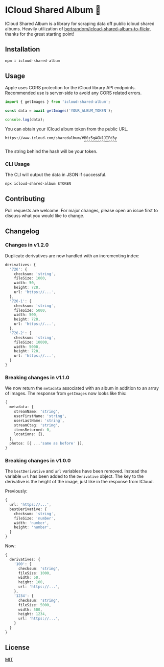 # ICloud Shared Album 📸

ICloud Shared Album is a library for scraping data off public icloud shared albums. Heavily utilization of [bertrandom/icloud-shared-album-to-flickr](https://github.com/bertrandom/icloud-shared-album-to-flickr), thanks for the great starting point!

## Installation

```bash
npm i icloud-shared-album
```

## Usage

Apple uses CORS protection for the iCloud library API endpoints. Recommended use is server-side to avoid any CORS related errors.

```js
import { getImages } from 'icloud-shared-album';

const data = await getImages('YOUR_ALBUM_TOKEN');

console.log(data);
```

You can obtain your ICloud album token from the public URL.

```
https://www.icloud.com/sharedalbum/#B0z5qAGN1JIFd3y
                                    ^^^^^^^^^^^^^^^
```

The string behind the hash will be your token.

### CLI Usage

The CLI will output the data in JSON if successful.

```
npx icloud-shared-album $TOKEN
```

## Contributing

Pull requests are welcome. For major changes, please open an issue first to discuss what you would like to change.

## Changelog

### Changes in v1.2.0

Duplicate derivatives are now handled with an incrementing index:

```typescript
derivatives: {
  '720': {
    checksum: 'string',
    fileSize: 1000,
    width: 50,
    height: 720,
    url: 'https://...',
  },
  '720-1': {
    checksum: 'string',
    fileSize: 5000,
    width: 500,
    height: 720,
    url: 'https://...',
  },
  '720-2': {
    checksum: 'string',
    fileSize: 10000,
    width: 5000,
    height: 720,
    url: 'https://...',
  }
}
```

### Breaking changes in v1.1.0

We now return the `metadata` associated with an album in addition to an array of images. The response from `getImages` now looks like this:

```typescript
{
  metadata: {
    streamName: 'string',
    userFirstName: 'string',
    userLastName: 'string',
    streamCtag: 'string',
    itemsReturned: 0,
    locations: {},
  },
  photos: [{ ...'same as before' }],
}
```

### Breaking changes in v1.0.0

The `bestDerivative` and `url` variables have been removed. Instead the variable `url` has been added to the `Derivative` object. The key to the derivative is the height of the image, just like in the response from ICloud.

Previously:

```typescript
{
  url: 'https://...',
  bestDerivative: {
    checksum: 'string',
    fileSize: 'number',
    width: 'number',
    height: 'number',
  }
}
```

Now:

```typescript
{
  derivatives: {
    '100': {
      checksum: 'string',
      fileSize: 1000,
      width: 50,
      height: 100,
      url: 'https://...',
    },
    '1234': {
      checksum: 'string',
      fileSize: 5000,
      width: 500,
      height: 1234,
      url: 'https://...',
    }
  }
}
```

## License

[MIT](https://choosealicense.com/licenses/mit/)
